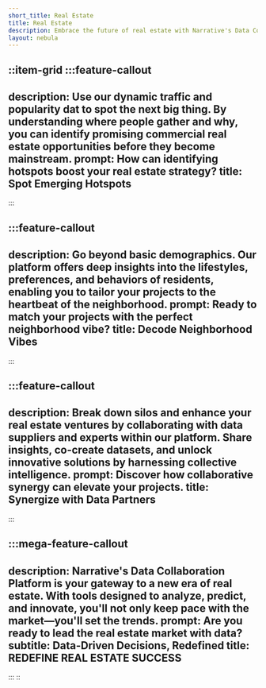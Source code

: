 ```yaml
---
short_title: Real Estate
title: Real Estate
description: Embrace the future of real estate with Narrative's Data Collaboration Platform, offering innovative tools for area analysis, demographic insights, and seamless data collaboration.
layout: nebula
---
```


::item-grid
  :::feature-callout
  ---
  description: Use our dynamic traffic and popularity dat to spot the next big thing. By understanding where people gather and why, you can identify promising commercial real estate opportunities before they become mainstream.
  prompt: How can identifying hotspots boost your real estate strategy?
  title: Spot Emerging Hotspots
  ---
  :::

  :::feature-callout
  ---
  description: Go beyond basic demographics. Our platform offers deep insights into the lifestyles, preferences, and behaviors of residents, enabling you to tailor your projects to the heartbeat of the neighborhood.
  prompt: Ready to match your projects with the perfect neighborhood vibe?
  title: Decode Neighborhood Vibes
  ---
  :::

  :::feature-callout
  ---
  description: Break down silos and enhance your real estate ventures by collaborating with data suppliers and experts within our platform. Share insights, co-create datasets, and unlock innovative solutions by harnessing collective intelligence.
  prompt: Discover how collaborative synergy can elevate your projects.
  title: Synergize with Data Partners
  ---
  :::

  :::mega-feature-callout
  ---
  description: Narrative's Data Collaboration Platform is your gateway to a new era of real estate. With tools designed to analyze, predict, and innovate, you'll not only keep pace with the market—you'll set the trends.
  prompt: Are you ready to lead the real estate market with data?
  subtitle: Data-Driven Decisions, Redefined
  title: REDEFINE REAL ESTATE SUCCESS
  ---
  :::
::

